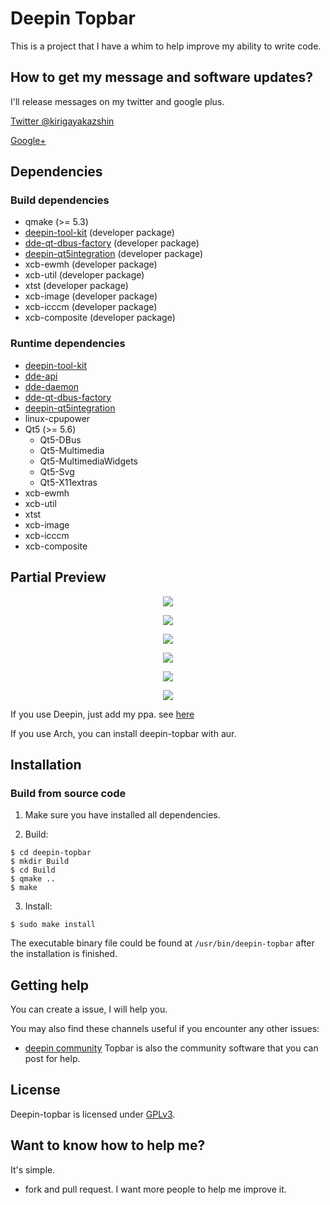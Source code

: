 # Deepin Topbar

This is a project that I have a whim to help improve my ability to write code.

## How to get my message and software updates?

I'll release messages on my twitter and google plus.

[Twitter @kirigayakazshin](https://twitter.com/kirigayakazshin)

[Google+](https://plus.google.com/+kirigayakazushin)

## Dependencies

### Build dependencies

* qmake (>= 5.3)
* [deepin-tool-kit](https://github.com/linuxdeepin/deepin-tool-kit) (developer package)
* [dde-qt-dbus-factory](https://github.com/linuxdeepin/dde-qt-dbus-factory)
(developer package)
* [deepin-qt5integration](https://github.com/linuxdeepin/deepin-qt5integration)
(developer package)
* xcb-ewmh (developer package)
* xcb-util (developer package)
* xtst (developer package)
* xcb-image (developer package)
* xcb-icccm (developer package)
* xcb-composite (developer package)

### Runtime dependencies

* [deepin-tool-kit](https://github.com/linuxdeepin/deepin-tool-kit)
* [dde-api](https://github.com/linuxdeepin/dde-api)
* [dde-daemon](https://github.com/linuxdeepin/dde-daemon)
* [dde-qt-dbus-factory](https://github.com/linuxdeepin/dde-qt-dbus-factory)
* [deepin-qt5integration](https://github.com/linuxdeepin/deepin-qt5integration)
* linux-cpupower
* Qt5 (>= 5.6)
  * Qt5-DBus
  * Qt5-Multimedia
  * Qt5-MultimediaWidgets
  * Qt5-Svg
  * Qt5-X11extras
* xcb-ewmh
* xcb-util
* xtst
* xcb-image
* xcb-icccm
* xcb-composite

## Partial Preview

<p align="center"><img src="https://s18.postimg.org/zd035of55/dde-menu.png"></p>
<p align="center"><img src="https://s18.postimg.org/a892rt59l/network.png"></p>
<p align="center"><img src="https://s18.postimg.org/qj96o5kc9/power.png"></p>
<p align="center"><img src="https://s18.postimg.org/9iqafempl/sound.png"></p>
<p align="center"><img src="https://s18.postimg.org/sntjpa3zd/date.png"></p>
<p align="center"><img src="https://s18.postimg.org/83opqvvyx/search.png"></p>

If you use Deepin, just add my ppa. see [here](https://blog.mkacg.com/2017/07/20/topbar-PPA/)

If you use Arch, you can install deepin-topbar with aur.

## Installation

### Build from source code

1. Make sure you have installed all dependencies.

2. Build:
```
$ cd deepin-topbar
$ mkdir Build
$ cd Build
$ qmake ..
$ make
```

3. Install:
```
$ sudo make install
```

The executable binary file could be found at `/usr/bin/deepin-topbar` after the installation is finished.

## Getting help

You can create a issue, I will help you.

You may also find these channels useful if you encounter any other issues:

* [deepin community](https://bbs.deepin.org) Topbar is also the community software that you can post for help.

## License

Deepin-topbar is licensed under [GPLv3](LICENSE).

## Want to know how to help me?

It's simple.

* fork and pull request. I want more people to help me improve it.